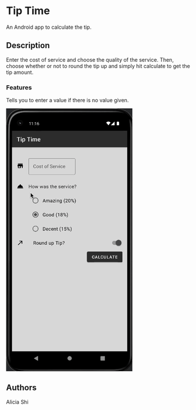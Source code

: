 # Tip Time

An Android app to calculate the tip.

## Description

Enter the cost of service and choose the quality of the service. Then, choose whether or not to round the tip up and simply hit calculate to get the tip amount. 

### Features
Tells you to enter a value if there is no value given.

![Demo GIF](./TipTimeDemoGif.gif)

## Authors

Alicia Shi